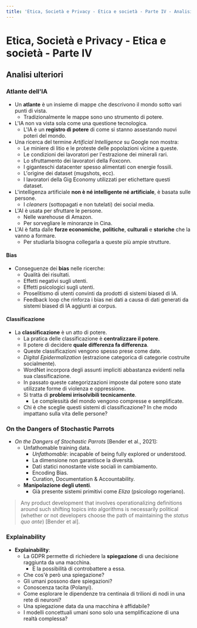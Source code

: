 ```yaml
---
title: 'Etica, Società e Privacy - Etica e società - Parte IV - Analisi ulteriori'
---
```


# Etica, Società e Privacy - Etica e società - Parte IV

## Analisi ulteriori

### Atlante dell'IA

- Un **atlante** è un insieme di mappe che descrivono il mondo sotto vari punti di vista.
    - Tradizionalmente le mappe sono uno strumento di potere.
- L'IA non va vista sola come una questione tecnologica.
    - L'IA è un **registro di potere** di come si stanno assestando nuovi poteri del mondo.
- Una ricerca del termine *Artificial Intelligence* su Google non mostra:
    - Le miniere di litio e le proteste delle popolazioni vicine a queste.
    - Le condizioni dei lavoratori per l'estrazione dei minerali rari.
    - Lo sfruttamento dei lavoratori della Foxconn.
    - I giganteschi datacenter spesso alimentati con energie fossili.
    - L'origine dei dataset (mugshots, ecc).
    - I lavoratori della Gig Economy utilizzati per etichettare questi dataset.
- L'intelligenza artificiale **non è né intelligente né artificiale**, è basata sulle persone.
    - I *cleaners* (sottopagati e non tutelati) dei social media.
- L'AI è usata per sfruttare le persone.
    - Nelle warehouse di Amazon.
    - Per sorvegliare le minoranze in Cina.
- L'AI è fatta dalle **forze economiche**, **politiche**, **culturali** e **storiche** che la vanno a formare.
    - Per studiarla bisogna collegarla a queste più ampie strutture.

#### Bias

- Conseguenze dei **bias** nelle ricerche:
    - Qualità dei risultati.
    - Effetti negativi sugli utenti.
    - Effetti psicologici sugli utenti.
    - Proselitismo di utenti convinti da prodotti di sistemi biased di IA.
    - Feedback loop che rinforza i bias nei dati a causa di dati generati da sistemi biased di IA aggiunti ai corpus.

#### Classificazione

- La **classificazione** è un atto di potere.
    - La pratica delle classificazione è **centralizzare il potere**.
    - Il potere di decidere **quale differenza fa differenza**.
    - Queste classificazioni vengono spesso prese come date.
    - *Digital Epidermalization* (estrazione categorica di categorie costruite socialmente).
    - WordNet incorpora degli assunti impliciti abbastanza evidenti nella sua classificazione.
    - In passato queste categorizzazioni imposte dal potere sono state utilizzate forme di violenza e oppressione.
    - Si tratta di **problemi irrisolvibili tecnicamente**.
        - Le complessità del mondo vengono compresse e semplificate.
    - Chi è che sceglie questi sistemi di classificazione? In che modo impattano sulla vita delle persone?

### On the Dangers of Stochastic Parrots

- *On the Dangers of Stochastic Parrots* [Bender et al., 2021]:
    - Unfathomable training data.
        - *Unfathomable*: incapable of being fully explored or understood.
        - La dimensione non garantisce la diversità.
        - Dati statici nonostante viste sociali in cambiamento.
        - Encoding Bias.
        - Curation, Documentation & Accountability.
    - **Manipolazione degli utenti**.
        - Già presente sistemi primitivi come *Eliza* (psicologo rogeriano).

>Any product development that involves operationalizing definitions around such shifting topics into algorithms is necessarily political (whether or not developers choose the path of maintaining the *status quo ante*) [Bender et al].

### Explainability

- **Explainability**:
    - La GDPR permette di richiedere la **spiegazione** di una decisione raggiunta da una macchina.
        - E la possibilità di controbattere a essa.
    - Che cos'è però una spiegazione?
    - Gli umani possono dare spiegazioni?
    - Conoscenza tacita (Polanyi).
    - Come esplorare le dipendenze tra centinaia di trilioni di nodi in una rete di neuroni?
    - Una spiegazione data da una macchina è affidabile?
    - I modelli concettuali umani sono solo una semplificazione di una realtà complessa?
